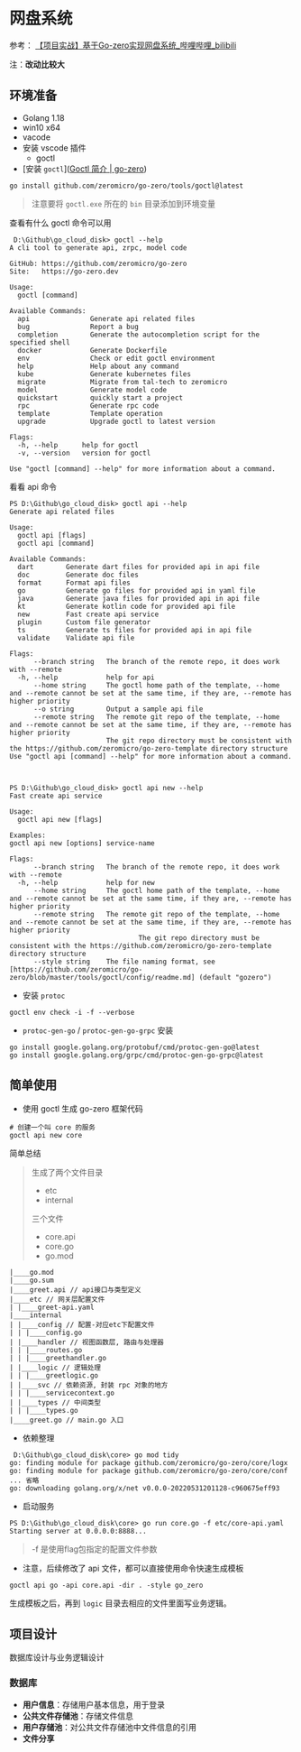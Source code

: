 # 网盘系统

参考： [【项目实战】基于Go-zero实现网盘系统_哔哩哔哩_bilibili](https://www.bilibili.com/video/BV1cr4y1s7H4?p=2&vd_source=620efb0bc3b2b0b7169e8564f7f527a8)

注：**改动比较大**
  
## 环境准备 

* Golang 1.18
* win10 x64
* vacode
* 安装 vscode 插件
  * goctl
*  [安装 `goctl`]([Goctl 简介 | go-zero](https://go-zero.dev/cn/docs/goctl/goctl)) 

```shell
go install github.com/zeromicro/go-zero/tools/goctl@latest
```

> 注意要将 `goctl.exe` 所在的 `bin` 目录添加到环境变量

查看有什么 goctl 命令可以用

```shell
 D:\Github\go_cloud_disk> goctl --help
A cli tool to generate api, zrpc, model code

GitHub: https://github.com/zeromicro/go-zero
Site:   https://go-zero.dev

Usage:
  goctl [command]

Available Commands:
  api               Generate api related files
  bug               Report a bug
  completion        Generate the autocompletion script for the specified shell
  docker            Generate Dockerfile
  env               Check or edit goctl environment
  help              Help about any command
  kube              Generate kubernetes files
  migrate           Migrate from tal-tech to zeromicro
  model             Generate model code
  quickstart        quickly start a project
  rpc               Generate rpc code
  template          Template operation
  upgrade           Upgrade goctl to latest version

Flags:
  -h, --help      help for goctl
  -v, --version   version for goctl

Use "goctl [command] --help" for more information about a command.
```

看看 api 命令

```shell
PS D:\Github\go_cloud_disk> goctl api --help
Generate api related files

Usage:
  goctl api [flags]
  goctl api [command]

Available Commands:
  dart        Generate dart files for provided api in api file
  doc         Generate doc files
  format      Format api files
  go          Generate go files for provided api in yaml file
  java        Generate java files for provided api in api file
  kt          Generate kotlin code for provided api file
  new         Fast create api service
  plugin      Custom file generator
  ts          Generate ts files for provided api in api file
  validate    Validate api file

Flags:
      --branch string   The branch of the remote repo, it does work with --remote
  -h, --help            help for api
      --home string     The goctl home path of the template, --home and --remote cannot be set at the same time, if they are, --remote has higher priority
      --o string        Output a sample api file
      --remote string   The remote git repo of the template, --home and --remote cannot be set at the same time, if they are, --remote has higher priority
                        The git repo directory must be consistent with the https://github.com/zeromicro/go-zero-template directory structure
Use "goctl api [command] --help" for more information about a command.



PS D:\Github\go_cloud_disk> goctl api new --help
Fast create api service

Usage:
  goctl api new [flags]

Examples:
goctl api new [options] service-name

Flags:
      --branch string   The branch of the remote repo, it does work with --remote
  -h, --help            help for new
      --home string     The goctl home path of the template, --home and --remote cannot be set at the same time, if they are, --remote has higher priority
      --remote string   The remote git repo of the template, --home and --remote cannot be set at the same time, if they are, --remote has higher priority
                                The git repo directory must be consistent with the https://github.com/zeromicro/go-zero-template directory structure
      --style string    The file naming format, see [https://github.com/zeromicro/go-zero/blob/master/tools/goctl/config/readme.md] (default "gozero")
```



*  安装 `protoc`

```shell
goctl env check -i -f --verbose 
```

* `protoc-gen-go` / `protoc-gen-go-grpc`  安装

```shell
go install google.golang.org/protobuf/cmd/protoc-gen-go@latest
go install google.golang.org/grpc/cmd/protoc-gen-go-grpc@latest
```



## 简单使用

* 使用 goctl 生成 go-zero 框架代码

```shell
# 创建一个叫 core 的服务
goctl api new core
```

简单总结

> 生成了两个文件目录
>
> * etc
> * internal
>
> 三个文件
>
> * core.api
> * core.go
> * go.mod

```shell
|____go.mod
|____go.sum
|____greet.api // api接口与类型定义
|____etc // 网关层配置文件
| |____greet-api.yaml
|____internal
| |____config // 配置-对应etc下配置文件
| | |____config.go
| |____handler // 视图函数层, 路由与处理器
| | |____routes.go
| | |____greethandler.go
| |____logic // 逻辑处理
| | |____greetlogic.go
| |____svc // 依赖资源, 封装 rpc 对象的地方
| | |____servicecontext.go
| |____types // 中间类型
| | |____types.go
|____greet.go // main.go 入口

```



* 依赖整理

```shell
 D:\Github\go_cloud_disk\core> go mod tidy
go: finding module for package github.com/zeromicro/go-zero/core/logx
go: finding module for package github.com/zeromicro/go-zero/core/conf
... 省略
go: downloading golang.org/x/net v0.0.0-20220531201128-c960675eff93
```

* 启动服务

```shell
PS D:\Github\go_cloud_disk\core> go run core.go -f etc/core-api.yaml
Starting server at 0.0.0.0:8888...
```

> -f 是使用flag包指定的配置文件参数





* 注意，后续修改了 api 文件，都可以直接使用命令快速生成模板

```shell
goctl api go -api core.api -dir . -style go_zero
```

生成模板之后，再到 `logic` 目录去相应的文件里面写业务逻辑。



## 项目设计

数据库设计与业务逻辑设计

### 数据库

* **用户信息**：存储用户基本信息，用于登录
* **公共文件存储池**：存储文件信息
* **用户存储池**：对公共文件存储池中文件信息的引用
* **文件分享**



